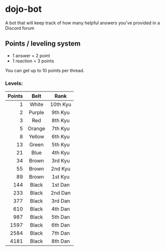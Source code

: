 # dojo-bot
A bot that will keep track of how many helpful answers you've provided in a Discord forum

## Points / leveling system

- 1 answer = 2 point
- 1 reaction = 3 points

You can get up to 10 points per thread.

### Levels:

| Points |  Belt  |   Rank   |
|-------:|:------:|:--------:|
|      1 |  White | 10th Kyu |
|      2 | Purple |  9th Kyu |
|      3 |   Red  |  8th Kyu |
|      5 | Orange |  7th Kyu |
|      8 | Yellow |  6th Kyu |
|     13 |  Green |  5th Kyu |
|     21 |  Blue  |  4th Kyu |
|     34 |  Brown |  3rd Kyu |
|     55 |  Brown |  2nd Kyu |
|     89 |  Brown |  1st Kyu |
|    144 |  Black |  1st Dan |
|    233 |  Black |  2nd Dan |
|    377 |  Black |  3rd Dan |
|    610 |  Black |  4th Dan |
|    987 |  Black |  5th Dan |
|   1597 |  Black |  6th Dan |
|   2584 |  Black |  7th Dan |
|   4181 |  Black |  8th Dan |
